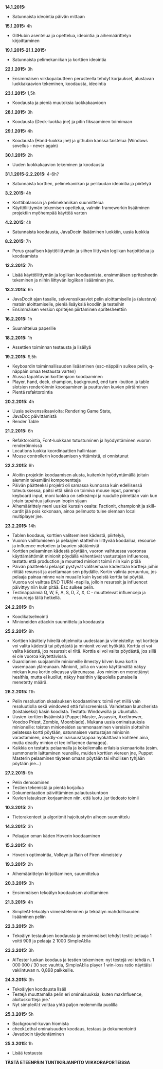 **14.1.2015:** 
- Satunnaista ideointia päivän mittaan

**15.1.2015:** 4h 
- GitHubin asentelua ja opettelua, ideointia ja aihemäärittelyn kirjoittaminen

**19.1.2015-21.1.2015:** 
- Satunnaista pelimekaniikan ja korttien ideointia

**22.1.2015:** 3h 
- Ensimmäisen viikkopalautteen perusteella tehdyt korjaukset, alustavan luokkakaavion tekeminen, koodausta, ideointia

**23.1.2015:** 1,5h 
- Koodausta ja pieniä muutoksia luokkakaavioon

**28.1.2015:** 3h 
- Koodausta (Deck-luokka jne) ja pitin fiksaaminen toimimaan

**29.1.2015:** 4h 
- Koodausta (Hand-luokka jne) ja githubin kanssa taistelua (Windows sovellus - never again)

**30.1.2015:** 2h 
- Uuden luokkakaavion tekeminen ja koodausta

**31.1.2015-2.2.2015:** 4-6h?
- Satunnaista korttien, pelimekaniikan ja pelilaudan ideointia ja piirtelyä

**3.2.2015:** 4h
- Korttibalanssin ja pelimekaniikan suunnittelua
- Käyttöliittymän tekemisen opettelua, valmiin frameworkin lisääminen projektiin myöhempää käyttöä varten

**4.2.2015:** 4h
- Satunnaista koodausta, JavaDocin lisääminen luokkiin, uusia luokkia

**8.2.2015:** 7h
- Perus graafisen käyttöliittymän ja siihen liittyvän logiikan harjoittelua ja koodaamista

**12.2.2015:** 7h
- Lisää käyttöliittymän ja logiikan koodaamista, ensimmäisen spritesheetin tekeminen ja niihin liittyvän logiikan lisääminen jne.

**13.2.2015:** 6h
- JavaDocit ajan tasalle, sekvenssikaaviot pelin aloittamiselle ja (alustava) matsin aloittamiselle, pieniä lisäyksiä koodiin ja testeihin
- Ensimmäisen version spritejen piirtäminen spritesheettiin

**16.2.2015:** 1h
- Suunnittelua paperille

**18.2.2015:** 1h
- Assettien toiminnan testausta ja lisäilyä

**19.2.2015:** 9,5h
- Keyboardin toiminnallisuuden lisääminen (esc-näppäin sulkee pelin, q-näppäin omaa testausta varten)
- Alussa tapahtuvan korttienjaon koodaaminen
- Player, hand, deck, champion, background, end turn -button ja table slotsien renderöinnin koodaaminen ja puuttuvien kuvien piirtäminen
- Pientä refaktorointia

**20.2.2015:** 4h
- Uusia sekvenssikaavioita: Rendering Game State, 
- JavaDoc päivittämistä
- Render Table

**21.2.2015:** 6h
- Refaktorointia, Font-luokkaan tutustuminen ja hyödyntäminen vuoron renderöinnissä
- Locations luokka koordinaattien hallintaan
- Mouse controllerin koodaamisen yrittämistä, ei onnistunut

**22.2.2015:** 9h
- Aloitin projektin koodaamisen alusta, kuitenkin hyödyntämällä joitain aiemmin tekemiäni komponentteja 
- Päivän päätteeksi projekti oli samassa kunnossa kuin edellisessä toteutuksessa, paitsi että siinä on toimiva
mouse input, parempi keyboard input, moni luokka on selkeämpi ja ruudulle piirretään vain kun jotain tapahtuu
jatkuvan loopin sijaan
- Aihemäärittely meni uusiksi kurssin osalta: Factionit, championit ja skill-cardit jää pois kokonaan, ainoa pelimuoto
tulee olemaan local multiplayer jne.

**23.2.2015:** 14h
- Tablen koodaus, korttien valitseminen kädestä, piirtelyä, 
- Vuoron vaihtumiseen ja pelaajien statteihin liittyvää koodailua, resource ja influence metodien ja baarien säätämistä
- Korttien pelaaminen kädestä pöytään, vuoron vaihtuessa vuoronsa käyttämättömät minionit pöydällä vähentävät
vastustajan influencea, testattu että production ja mounted minionit toimii niin kuin pitää
- Päivän päätteeksi pelaajat pystyvät valitsemaan kädestään kortteja joihin riittää resurssit ja asettamaan sen pöydälle.
Kortin valinta peruuntuu, jos pelaaja painaa minne vain muualle kuin kyseistä korttia tai pöytää. Vuoroa voi vaihtaa 
END TURN -napilla, jolloin resurssit ja influencet päivittyy niin kuin pitää. Esc sulkee pelin.
- Testinäppäimiä Q, W, E, A, S, D, Z, X, C - muuttelevat influenceja ja resourceja tällä hetkellä.

**24.2.2015:** 6h
- Koodikatselmointi
- Minioneiden attackin suunnittelu ja koodausta

**25.2.2015:** 8h
- Korttien käsittely hiirellä ohjelmoitu uudestaan ja viimeistelty: nyt kortteja voi valita kädestä tai pöydästä ja minionit 
voivat hyökätä. Korttia ei voi valita kädestä, jos resurssit ei riitä. Korttia ei voi valita pöydästä, jos sillä ei ole vuoroa
käytettävissä.
- Guardianien suojaamille minioneille ilmestyy kilven kuva kortin vasempaan yläreunaan. Minionit, joilla on vuoro käyttämättä näkyy
miekan kuva kortin oikeassa yläreunassa. Jos minion on menettänyt healthia, mutta ei kuollut, näkyy healthin yläpuolella punaisella
menetetty määrä.

**26.2.2015:** 11h
- Pelin resoluution skaalauksen koodaaminen: toimii nyt millä vain resoluutiolla sekä windowed että fullscreenissä.  Vaihdetaan 
launcherista (toistaiseksi) käsin koodista. Testattu Windowsilla ja Ubuntulla.
- Uusien korttien lisäämistä (Puppet Master, Assassin, Axethrower, Voodoo Priest, Zombie, Moonblade). Mukana uusia ominaisuuksia
minioneille: toisten minioneiden summonaaminen viereisiin slotteihin pelatessa kortti pöytään, satunnaisen vastustajan minionin 
varastaminen, deadly-ominaisuus(tappaa hyökättävän kohteen aina, mutta deadly minion ei tee influence damagea). 
- Kaikkia on testattu pelaamalla ja kokeilemalla erilaisia skenaarioita (esim. summonerin laittaminen reunoille, muiden korttien 
viereen jne, Puppet Masterin pelaaminen täyteen omaan pöytään tai vihollisen tyhjään pöytään jne...)

**27.2.2015:** 9h
- Pelin demoaminen
- Testien tekemistä ja pientä korjailua
- Dokumentaation päivittäminen palautuskuntoon
- Kuvien latauksen korjaaminen niin, että luotu .jar tiedosto toimii


**10.3.2015:** 2h
- Tietorakenteet ja algoritmit hajoitustyön aiheen suunnittelu

**14.3.2015:** 3h
- Pelaajan oman käden Hoverin koodaaminen

**15.3.2015:** 4h
- Hoverin optimointia, Volleyn ja Rain of Firen viimeistely

**19.3.2015:** 2h
- Aihemäärittelyn kirjoittaminen, suunnittelua

**20.3.2015:** 3h
- Ensimmäisen tekoälyn koodauksen aloittaminen

**21.3.2015:** 4h
- SimpleAI-tekoälyn viimeisteleminen ja tekoälyn mahdollisuuden lisääminen peliin

**22.3.2015:** 2h
- Tekoälyn testauksen koodausta ja ensimmäiset tehdyt testit: pelaaja 1 voitti 909 ja pelaaja 2 1000 SimpleAI:lla

**23.3.2015:** 3h
- AITester luokan koodaus ja testien tekeminen: nyt testejä voi tehdä n. 1 000 000 / 30 sec vauhtia, SimpleAI:lla
player 1 win-loss ratio näyttäisi vakiintuvan n. 0,898 paikkeille.

**24.3.2015:** 3h
- Tekoälyjen koodausta lisää
- Testejä muuttamalla pelin eri ominaisuuksia, kuten maxInfluence, aloituskortteja jne.'
- Nyt simpleAI:t voittaa yhtä paljon molemmilla puolilla

**25.3.2015:** 5h
- Background-kuvan hiomista
- checkLethal ominaisuuden koodaus, testaus ja dokumentointi
- Javadocin täydentäminen

**25.3.2015:** 1h
- Lisää testausta

**TÄSTÄ ETEENPÄIN TUNTIKIRJANPITO VIIKKORAPORTEISSA**